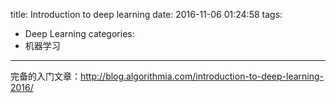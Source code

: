 title: Introduction to deep learning
date: 2016-11-06 01:24:58
tags:
- Deep Learning
categories:
- 机器学习
---

完备的入门文章：http://blog.algorithmia.com/introduction-to-deep-learning-2016/